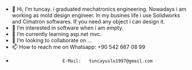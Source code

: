 - 👋 Hi, I’m tuncay. i graduated mechatronics engineering. Nowadays i am working as mold design engineer. In my busines life i use Solidworks and Cimatron softwares. If you need any object i can design it.
- 👀 I’m interested in software when i am empty.
- 🌱 I’m currently learning asp.net mvc.
- 💞️ I’m looking to collaborate on ...
- 📫 How to reach me on Whatsapp: +90 542 667 08 99
-                        E-Mail:   tuncayuslu1997@gmail.com

<!---
EngineerTuncay/EngineerTuncay is a ✨ special ✨ repository because its `README.md` (this file) appears on your GitHub profile.
You can click the Preview link to take a look at your changes.
--->
